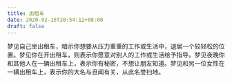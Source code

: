 ```yaml
---
title: 出租车
date: 2020-02-15T20:54:12+08:00
draft: false
---
```


梦见自己坐出租车，暗示你想要从压力重重的工作或生活中，退居一个较轻松的位置。梦见你在开出租车，则表示你愿意对别人的工作或生活给予指导。梦见夜晚你和其他人在一辆出租车上，表示你有秘密，不想让朋友知道。梦见和另一位女性在一辆出租车上，表示你的大名与丑闻有关，从此名誉扫地。